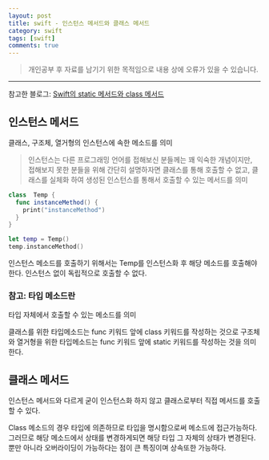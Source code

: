 ```yaml
---
layout: post
title: swift - 인스턴스 메서드와 클래스 메서드
category: swift
tags: [swift]
comments: true
---
```


> 개인공부 후 자료를 남기기 위한 목적임으로 내용 상에 오류가 있을 수 있습니다.    

<hr>

참고한 블로그: [Swift의 static 메서드와 class 메서드](https://medium.com/@miles3898/swift%EC%9D%98-static-%EB%A9%94%EC%84%9C%EB%93%9C%EC%99%80-class-%EB%A9%94%EC%84%9C%EB%93%9C-975d367c4c19)

## 인스턴스 메서드

클래스, 구조체, 열거형의 인스턴스에 속한 메소드를 의미

> 인스턴스는 다른 프로그래밍 언어를 접해보신 분들께는 꽤 익숙한 개념이지만, 접해보지 못한 분들을 위해 간단히 설명하자면 클래스를 통해 호출할 수 없고, 클래스를 실체화 하여 생성된 인스턴스를 통해서 호출할 수 있는 메서드를 의미

```swift
class  Temp {
  func instanceMethod() {
	print("instanceMethod")
  }
}

let temp = Temp()
temp.instanceMethod()
```

인스턴스 메소드를 호출하기 위해서는 Temp를 인스턴스화 후 해당 메소드를 호출해야한다. 인스턴스 없이 독립적으로 호출할 수 없다.


### 참고: 타입 메소드란

타입 자체에서 호출할 수 있는 메소드를 의미

클래스를 위한 타입메소드는 func 키워드 앞에 class 키워드를 작성하는 것으로 구조체와 열거형을 위한 타입메소드는 func 키워드 앞에 static 키워드를 작성하는 것을 의미한다.


## 클래스 메서드

인스턴스 메서드와 다르게 굳이 인스턴스화 하지 않고 클래스로부터 직접 메서드를 호출할 수 있다.

Class 메소드의 경우 타입에 의존하므로 타입을 명시함으로써 메소드에 접근가능하다. 그러므로 해당 메소드에서 상태를 변경하게되면 해당 타입 그 자체의 상태가 변경된다. 뿐만 아니라 오버라이딩이 가능하다는 점이 큰 특징이며 상속또한 가능하다.
